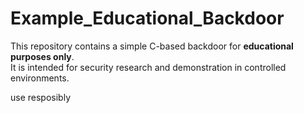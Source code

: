 # Example_Educational_Backdoor

This repository contains a simple C-based backdoor for **educational purposes only**.  
It is intended for security research and demonstration in controlled environments.

use resposibly


